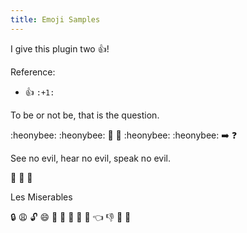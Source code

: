 ```yaml
---
title: Emoji Samples
---
```



I give this plugin two :+1:!


Reference:

- :+1: `:+1:`



To be or not be, that is the question.

:heonybee:
:heonybee:
:arrows_counterclockwise:
:no_entry_sign:
:heonybee:
:heonybee:
:arrow_right:
:question:


See no evil, hear no evil, speak no evil.

:see_no_evil:
:hear_no_evil:
:speak_no_evil:


Les Miserables

:lock:
:weary:
:unlock:
:smile:
:runner:
:dash:
:tophat:
:necktie:
:information_desk_person:
:point_left:
:thumbsdown:
:lips:
:lipstick:


